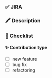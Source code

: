 ### ✅ JIRA
<!-- 
    JIRA issue URL here. 
    Please also start PR subject with a valid ticket number (e.g. W3RCT-1234 and not w3rct 1234), or @chore or @trivial if there's no ticket 
-->

### 🖍 Description
<!-- 
    Bullet point list of your changes.
    Please use this description (or its summary) as PR message body when **squash-merging**, to save relevant details in git log. 
-->

### 🤯 Checklist

#### ✨ Contribution type
- [ ] new feature
- [ ] bug fix
- [ ] refactoring
